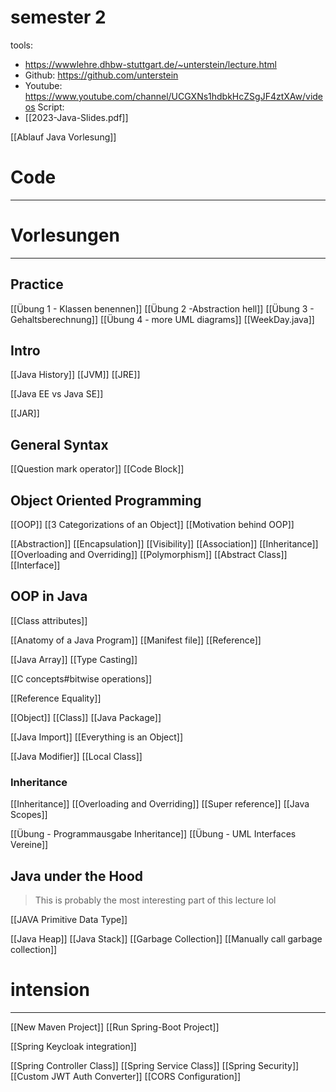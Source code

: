 # semester 2
tools: 
- https://wwwlehre.dhbw-stuttgart.de/~unterstein/lecture.html
- Github: https://github.com/unterstein
- Youtube: https://www.youtube.com/channel/UCGXNs1hdbkHcZSgJF4ztXAw/videos
Script:
- [[2023-Java-Slides.pdf]]

[[Ablauf Java Vorlesung]]


# Code
---




# Vorlesungen
---
## Practice
[[Übung 1 - Klassen benennen]]
[[Übung 2 -Abstraction hell]]
[[Übung 3 - Gehaltsberechnung]]
[[Übung 4 - more UML diagrams]]
[[WeekDay.java]]





## Intro

[[Java History]]
[[JVM]]
[[JRE]]

[[Java EE vs Java SE]]


[[JAR]]



## General Syntax
[[Question mark operator]]
[[Code Block]]

## Object Oriented Programming
[[OOP]]
[[3 Categorizations of an Object]]
[[Motivation behind OOP]]

[[Abstraction]]
[[Encapsulation]]
[[Visibility]]
[[Association]]
[[Inheritance]]
[[Overloading and Overriding]]
[[Polymorphism]]
[[Abstract Class]]
[[Interface]]

## OOP in Java
[[Class attributes]]

[[Anatomy of a Java Program]]
[[Manifest file]]
[[Reference]]

[[Java Array]]
[[Type Casting]]

[[C concepts#bitwise operations]]


[[Reference Equality]]

[[Object]]
[[Class]]
[[Java Package]]

[[Java Import]]
[[Everything is an Object]]

[[Java Modifier]]
[[Local Class]]


### Inheritance
[[Inheritance]]
[[Overloading and Overriding]]
[[Super reference]]
[[Java Scopes]]

[[Übung - Programmausgabe Inheritance]]
[[Übung - UML Interfaces Vereine]]








## Java under the Hood
> This is probably the most interesting part of this lecture lol

[[JAVA Primitive Data Type]]

[[Java Heap]]
[[Java Stack]]
[[Garbage Collection]]
[[Manually call garbage collection]]




# intension
---
[[New Maven Project]]
[[Run Spring-Boot Project]]

[[Spring Keycloak integration]]


[[Spring Controller Class]]
[[Spring Service Class]]
[[Spring Security]]
[[Custom JWT Auth Converter]]
[[CORS Configuration]]
